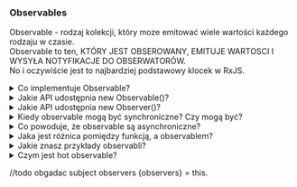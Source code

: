 ### Observables

Observable - rodzaj kolekcji, który moze emitować wiele wartości każdego rodzaju w czasie.<br> Observable to ten, KTÓRY JEST OBSEROWANY, EMITUJE WARTOSCI I WYSYŁA NOTYFIKACJE DO OBSERWATORÓW.<br> No i oczywiście jest to najbardziej podstawowy klocek w RxJS.


<details>
  <summary>Co implementuje Observable?</summary>
  export class Observable<T> implements Subscribable<T> {...}
</details>

<details>
  <summary>Jakie API udostępnia  new Observable()?</summary>
  1. pipe()<br>
  2. subscribe()<br>
  3. forEach()<br>
  <img width="487" alt="image" src="https://user-images.githubusercontent.com/47832176/210905295-24169c4d-83ca-4360-a8c9-683a3b65653c.png">

  4. toPromise() - zostaje usunięte - używać firstValueFrom lub lastValueFrom.
</details>
  
  <details>
  <summary>Jakie API udostępnia new Observer()?</summary>
  Nie ma czegoś takiego mordo.
</details>
  

<details>
<summary>Kiedy observable mogą być synchroniczne? Czy mogą być?</summary>
Observable mogą być synchroniczne i asynchroniczne. Synchronicznych observabli się raczej nie używa (ja nie widzę przypadku) ale można takie stworzyć. Pisząc w RxJs skupiamy się częściej albo tylko na asynchronicznych przxypadkach.

Demo: https://stackblitz.com/edit/rxjs-m1yw5b?devtoolsheight=60&file=index.ts 
  
</details>










<details>
<summary>Co powoduje, że observable są asynchroniczne?</summary>
Observable z natury są asynchroniczne i mogą emitować wiele wartości w czasie. Kiedy subskrybujesz się do observabla, wartość nie musi od razu się wyemitować. Natomiast observable wyśle wartość do observera/subscribera w przyszlości np. z jakimś opóźnieniem. W odróżnieniu od promisa, który przesyła tylko jedną wartość i następnie się kończy. 
  
  
  <br><br>
  
  Asynchroniczność pozwala działać w scenariuszu gdzie wartosć nie jest znana "od razu" np. przy requestach http lub nasłuchiwania eventu np. inputu użytkownika.
  
</details>

<details>
<summary>Jaka jest różnica pomiędzy funkcją, a observablem?</summary>
  Observable mogą 'zwrócic' (return) wiele rożnych wartości w czasie, funkcje tego nie mogą. <br>
  https://user-images.githubusercontent.com/47832176/210897847-115f39b2-b822-4ad7-ab1b-2cad8986c81a.png <br>
  https://user-images.githubusercontent.com/47832176/210897886-d96e503b-7bcd-438c-b6ff-1b12df66fbe7.png <br>
</details>





<details>
<summary>Jakie znasz przykłady observabli?</summary>
  <img width="665" alt="image" src="https://user-images.githubusercontent.com/47832176/210899816-01fca7b2-bf37-4262-9ed9-f42974d094d1.png">
  <img width="673" alt="image" src="https://user-images.githubusercontent.com/47832176/210899777-c70adf0f-4cf3-45e4-bda3-32a7bb67488f.png">
  <img width="669" alt="image" src="https://user-images.githubusercontent.com/47832176/210899829-a0073b48-cc00-466c-bfa4-e24b74e947b7.png">
  <img width="703" alt="image" src="https://user-images.githubusercontent.com/47832176/210899853-41ae9bf4-735d-4a2b-9f99-9ddce9030b88.png"> <br>
  <br>
  
  To są przykłady jak można stworzyć observabla, jest ich o wiele więcej :) 

</details>
  
  <details>
  <summary>Czym jest hot observable?</summary>
  W hot observablue wartości emitowane są poza observablem przy użyciu next().
</details>


//todo obgadac subject observers {observers} = this.
